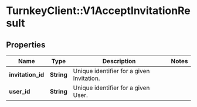 # TurnkeyClient::V1AcceptInvitationResult

## Properties
Name | Type | Description | Notes
------------ | ------------- | ------------- | -------------
**invitation_id** | **String** | Unique identifier for a given Invitation. | 
**user_id** | **String** | Unique identifier for a given User. | 


